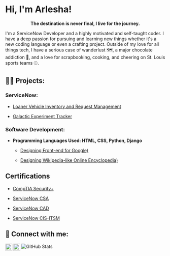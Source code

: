  <h1>Hi, I'm Arlesha!</h1>

**<p align="center">The destination is never final, I live for the journey.</p>**

I'm a ServiceNow Developer and a highly motivated and self-taught coder. I have a deep passion for pursuing and learning new things whether it's a new coding language or even a crafting project. Outside of my love for all things tech, I have a serious case of wanderlust 🗺️, a major chocolate addiction 🍫, and a love for scrapbooking, cooking, and cheering on St. Louis sports teams ⚾.
 

<h2>👨‍💻 Projects:</h2>

<h3>ServiceNow:</h3>

  - [Loaner Vehicle Inventory and Request Management](https://github.com/amoore-coder/Loaner-Vehicle-Inventory-and-Request-Management)

  - [Galactic Experiment Tracker](https://github.com/amoore-coder/Galactic-Experiment-Tracker)
 
<h3>Software Development:</h3>

- <b>Programming Languages Used: HTML, CSS, Python, Django</b>
  - [Designing Front-end for Google)](https://www.youtube.com/watch?v=g-trhZXcEUs)
    
  - [Designing Wikipedia-like Online Encyclopedia)](https://www.youtube.com/watch?v=icY3uulO58Q)

<h2> Certifications </h2>

  - [CompTIA Security+](https://www.linkedin.com/posts/arlesha-moore_comptia-security-ce-certification-was-issued-activity-7272240480606674944-jNfc?utm_source=share&utm_medium=member_desktop&rcm=ACoAABwDaPYBL6J7ZeeUh0bNz7YfMyXjFykh-Dw)
    
  - [ServiceNow CSA](https://www.linkedin.com/posts/arlesha-moore_csa-activity-7224760826144907265-YO76?utm_source=share&utm_medium=member_desktop&rcm=ACoAABwDaPYBL6J7ZeeUh0bNz7YfMyXjFykh-Dw)
    
  - [ServiceNow CAD](https://www.linkedin.com/posts/arlesha-moore_cad-activity-7234718500647231488-zDd6?utm_source=share&utm_medium=member_desktop&rcm=ACoAABwDaPYBL6J7ZeeUh0bNz7YfMyXjFykh-Dw)
    
  - [ServiceNow CIS-ITSM](https://www.linkedin.com/in/arlesha-moore/details/certifications/1727138038060/single-media-viewer/?profileId=ACoAABwDaPYBL6J7ZeeUh0bNz7YfMyXjFykh-Dw)



<h2> 🤳 Connect with me:</h2>

[<img align="left" alt="ArleshaMoore | YouTube" width="22px" src="https://cdn.jsdelivr.net/npm/simple-icons@v3/icons/youtube.svg" />][youtube]
[<img align="left" alt="ArleshaMoore | LinkedIn" width="22px" src="https://cdn.jsdelivr.net/npm/simple-icons@v3/icons/linkedin.svg" />][linkedin]


[youtube]: https://www.youtube.com/c/DevTechChronicles
[linkedin]: https://linkedin.com/in/arlesha-moore


![GitHub Stats](https://github-readme-streak-stats.herokuapp.com/?user=amoore-coder&theme=onedark&hide_border=true)




<!--
**amoore-coder/amoore-coder** is a ✨ _special_ ✨ repository because its `README.md` (this file) appears on your GitHub profile.

Here are some ideas to get you started:

- 🔭 I’m currently working on ...
- 🌱 I'm currently learning...
- 👯 I’m looking to collaborate on ..
- 🤔 I’m looking for help with ...
- 💬 Ask me about ...
- 📫 How to reach me: ...
- 😄 Pronouns: ...
- ⚡ Fun fact: ...
-->
